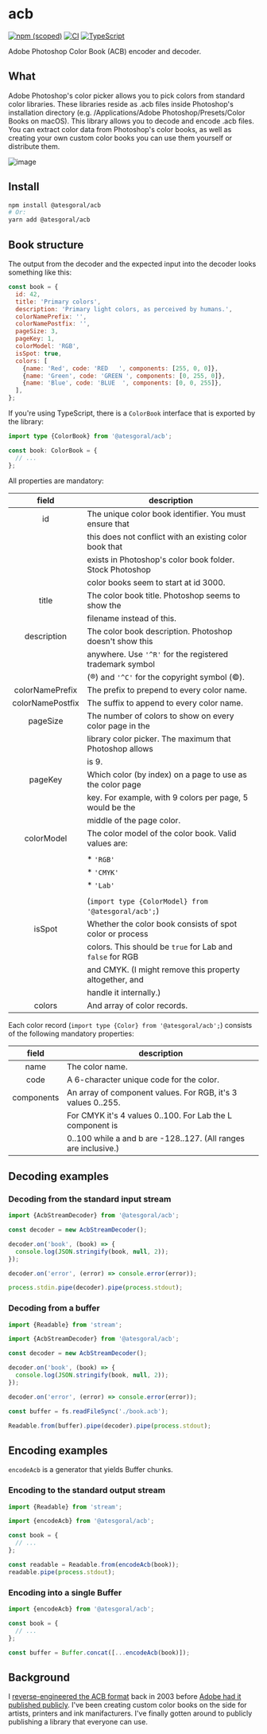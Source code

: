 # acb

[![npm (scoped)](https://img.shields.io/npm/v/@atesgoral/acb)][1]
[![CI](https://github.com/atesgoral/acb/actions/workflows/ci.yml/badge.svg)][2]
[![TypeScript](https://img.shields.io/badge/%3C%2F%3E-TypeScript-%230074c1.svg)][3]

[1]: https://www.npmjs.com/package/@atesgoral/acb
[2]: https://github.com/atesgoral/acb/actions/workflows/ci.yml
[3]: http://www.typescriptlang.org/

Adobe Photoshop Color Book (ACB) encoder and decoder.

## What

Adobe Photoshop's color picker allows you to pick colors from standard color
libraries. These libraries reside as .acb files inside Photoshop's installation
directory (e.g. /Applications/Adobe Photoshop/Presets/Color Books on macOS).
This library allows you to decode and encode .acb files. You can extract color
data from Photoshop's color books, as well as creating your own custom color
books you can use them yourself or distribute them.

![image](https://user-images.githubusercontent.com/50832/130333639-adf72cc4-0aad-4621-b447-06a381684117.png)

## Install

```sh
npm install @atesgoral/acb
# Or:
yarn add @atesgoral/acb
```

## Book structure

The output from the decoder and the expected input into the decoder looks
something like this:

```js
const book = {
  id: 42,
  title: 'Primary colors',
  description: 'Primary light colors, as perceived by humans.',
  colorNamePrefix: '',
  colorNamePostfix: '',
  pageSize: 3,
  pageKey: 1,
  colorModel: 'RGB',
  isSpot: true,
  colors: [
    {name: 'Red', code: 'RED   ', components: [255, 0, 0]},
    {name: 'Green', code: 'GREEN ', components: [0, 255, 0]},
    {name: 'Blue', code: 'BLUE  ', components: [0, 0, 255]},
  ],
};
```

If you're using TypeScript, there is a `ColorBook` interface that is exported by
the library:

```ts
import type {ColorBook} from '@atesgoral/acb';

const book: ColorBook = {
  // ...
};
```

All properties are mandatory:

<!-- markdownlint-disable line-length -->

|      field       | description                                               |
| :--------------: | --------------------------------------------------------- |
|        id        | The unique color book identifier. You must ensure that    |
|                  | this does not conflict with an existing color book that   |
|                  | exists in Photoshop's color book folder. Stock Photoshop  |
|                  | color books seem to start at id 3000.                     |
|      title       | The color book title. Photoshop seems to show the         |
|                  | filename instead of this.                                 |
|   description    | The color book description. Photoshop doesn't show this   |
|                  | anywhere. Use `'^R'` for the registered trademark symbol  |
|                  | (&reg;) and `'^C'` for the copyright symbol (&copy;).     |
| colorNamePrefix  | The prefix to prepend to every color name.                |
| colorNamePostfix | The suffix to append to every color name.                 |
|     pageSize     | The number of colors to show on every color page in the   |
|                  | library color picker. The maximum that Photoshop allows   |
|                  | is 9.                                                     |
|     pageKey      | Which color (by index) on a page to use as the color page |
|                  | key. For example, with 9 colors per page, 5 would be the  |
|                  | middle of the page color.                                 |
|    colorModel    | The color model of the color book. Valid values are:      |
|                  |                                                           |
|                  | \* `'RGB'`                                                |
|                  | \* `'CMYK'`                                               |
|                  | \* `'Lab'`                                                |
|                  |                                                           |
|                  | (`import type {ColorModel} from '@atesgoral/acb';`)       |
|      isSpot      | Whether the color book consists of spot color or process  |
|                  | colors. This should be `true` for Lab and `false` for RGB |
|                  | and CMYK. (I might remove this property altogether, and   |
|                  | handle it internally.)                                    |
|      colors      | And array of color records.                               |

<!-- markdownlint-enable line-length -->

Each color record (`import type {Color} from '@atesgoral/acb';`) consists of the
following mandatory properties:

<!-- markdownlint-disable line-length -->

|   field    | description                                                     |
| :--------: | --------------------------------------------------------------- |
|    name    | The color name.                                                 |
|    code    | A 6-character unique code for the color.                        |
| components | An array of component values. For RGB, it's 3 values 0..255.    |
|            | For CMYK it's 4 values 0..100. For Lab the L component is       |
|            | 0..100 while a and b are -128..127. (All ranges are inclusive.) |

<!-- markdownlint-enable line-length -->

## Decoding examples

### Decoding from the standard input stream

```js
import {AcbStreamDecoder} from '@atesgoral/acb';

const decoder = new AcbStreamDecoder();

decoder.on('book', (book) => {
  console.log(JSON.stringify(book, null, 2));
});

decoder.on('error', (error) => console.error(error));

process.stdin.pipe(decoder).pipe(process.stdout);
```

### Decoding from a buffer

```js
import {Readable} from 'stream';

import {AcbStreamDecoder} from '@atesgoral/acb';

const decoder = new AcbStreamDecoder();

decoder.on('book', (book) => {
  console.log(JSON.stringify(book, null, 2));
});

decoder.on('error', (error) => console.error(error));

const buffer = fs.readFileSync('./book.acb');

Readable.from(buffer).pipe(decoder).pipe(process.stdout);
```

## Encoding examples

`encodeAcb` is a generator that yields Buffer chunks.

### Encoding to the standard output stream

```js
import {Readable} from 'stream';

import {encodeAcb} from '@atesgoral/acb';

const book = {
  // ...
};

const readable = Readable.from(encodeAcb(book));
readable.pipe(process.stdout);
```

### Encoding into a single Buffer

```js
import {encodeAcb} from '@atesgoral/acb';

const book = {
  // ...
};

const buffer = Buffer.concat([...encodeAcb(book)]);
```

## Background

I [reverse-engineered the ACB format][4] back in 2003 before [Adobe had it
published publicly][5]. I've been creating custom color books on the side for
artists, printers and ink manifacturers. I've finally gotten around to publicly
publishing a library that everyone can use.

[4]: https://magnetiq.ca/pages/acb-spec/
[5]: https://www.adobe.com/devnet-apps/photoshop/fileformatashtml/#50577411_pgfId-1066780
